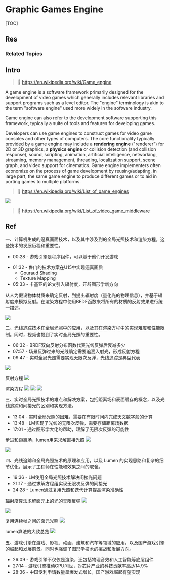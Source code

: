 # Graphic Games Engine

[TOC]



## Res
### Related Topics



## Intro
> 🔗 https://en.wikipedia.org/wiki/Game_engine

A game engine is a software framework primarily designed for the development of video games which generally includes relevant libraries and support programs such as a level editor. The "engine" terminology is akin to the term "software engine" used more widely in the software industry.

Game engine can also refer to the development software supporting this framework, typically a suite of tools and features for developing games.

Developers can use game engines to construct games for video game consoles and other types of computers. The core functionality typically provided by a game engine may include a **rendering engine** ("renderer") for 2D or 3D graphics, a **physics engine** or collision detection (and collision response), sound, scripting, animation, artificial intelligence, networking, streaming, memory management, threading, localization support, scene graph, and video support for cinematics. Game engine implementers often economize on the process of game development by reusing/adapting, in large part, the same game engine to produce different games or to aid in porting games to multiple platforms.

> 🔗 https://en.wikipedia.org/wiki/List_of_game_engines

![](../../../../../../Assets/Pics/Screenshot%202025-03-21%20at%2016.36.29.png)

> 🔗 https://en.wikipedia.org/wiki/List_of_video_game_middleware



## Ref
[🎬【老奇】阴差阳错 撼动世界的游戏引擎]: https://www.bilibili.com/video/BV1Hk4y1q7Rz/?share_source=copy_web
一、计算机生成的逼真画面技术，以及其中涉及到的全局光照技术和渲染方程，这些技术的发展历程和重要性。
- 00:28 - 游戏引擎是程序组件，可以基于他们开发游戏

[Sketchpad: A man-machine graphical communication system]: https://www.cl.cam.ac.uk/techreports/UCAM-CL-TR-574.pdf

- 01:32 - 鲁门的技术方案在U15中实现逼真画质
	- Gouraud Shading
	- Texture Mapping
- 05:33 - 卡基亚的论文引入辐射度，开辟图形学新方向

从人为假设物体材质来确定反射，到提出辐射度（量化光的物理信息），并基于辐射度来模拟反射。在渲染方程中使用BEDF函数来将所有的材质的反射效果进行统一描述。

![](../../../../../../Assets/Pics/Screenshot%202025-03-21%20at%2020.28.48.png)

二、光线追踪技术在全局光照中的应用，以及其在渲染方程中的实现难度和性能限制。同时，视频也提到了实时全局光照的重要性。
- 06:32 - BRDF双向反射分布函数代表光线反弹后衰减多少
- 07:57 - 场景反弹过来的光线确定需要追溯入射光，形成反射方程
- 09:47 - 实时全局光照需要实现无限次反弹，光线追踪是典型代表 

![](../../../../../../Assets/Pics/Screenshot%202025-03-21%20at%2020.22.40.png)

反射方程
![](../../../../../../Assets/Pics/Screenshot%202025-03-21%20at%2020.12.27.png)

渲染方程
![](../../../../../../Assets/Pics/Screenshot%202025-03-21%20at%2020.13.35.png)
![](../../../../../../Assets/Pics/Screenshot%202025-03-21%20at%2020.24.02.png)
![](../../../../../../Assets/Pics/Screenshot%202025-03-21%20at%2020.14.27.png)


三、实时全局光照技术的难点和解决方案，包括距离场和表面缓存的概念，以及光线追踪和间接光的区别和实现方法。 
- 13:04 - 实时全局光照的困难，需要在有限时间内完成天文数字般的计算 
- 13:48 - LM实现了光线的无限次反弹，需要存储距离场数据
- 17:01 - 通过图形学大佬的帮助，理解了无限次反弹的可能性 

步进和距离场，lumen用来求解直接光照
![](../../../../../../Assets/Pics/Screenshot%202025-03-21%20at%2020.06.58.png)

![](../../../../../../Assets/Pics/Screenshot%202025-03-21%20at%2020.04.19.png)

四、光线追踪和全局光照技术的原理和应用，以及 Lumen 的实现思路和复杂的细节优化，展示了工程师在性能和效果之间的取舍。
- 19:36 - LM使用全局光照技术解决间接光问题
- 21:17 - 通过求解方程组实现无限次反弹的间接光
- 24:28 - Lumen通过复用光照和迭代计算提高渲染准确性 

辐射度算法求解面元上的光的无限反弹
![](../../../../../../Assets/Pics/Screenshot%202025-03-21%20at%2020.01.02.png)

![](../../../../../../Assets/Pics/Screenshot%202025-03-21%20at%2019.58.11.png)

复用连续帧之间的面元光照
![](../../../../../../Assets/Pics/Screenshot%202025-03-21%20at%2019.57.20.png)

lumen算法的大致总览
![](../../../../../../Assets/Pics/Screenshot%202025-03-21%20at%2017.50.06.png)

五、游戏引擎在游戏、影视、动画、建筑和汽车等领域的应用，以及国产游戏引擎的崛起和发展前景。同时也强调了图形学技术的挑战和发展方向。 
- 26:09 - 游戏引擎不仅仅是渲染，还包括物理音效和人工智能等底层组件
- 27:14 - 游戏引擎推动GPU问世，对芯片产业的科技贡献率高达14.9% 
- 28:36 - 中国专利申请数量呈爆发式增长，国产游戏崛起有望实现

[🎬 万字解析：今天的游戏技术究竟发展到了什么程度？]: https://www.bilibili.com/video/BV1HB4y1W7pC/?share_source=copy_web&vd_source=7740584ebdab35221363fc24d1582d9d
